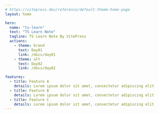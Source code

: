 ```yaml
---
# https://vitepress.dev/reference/default-theme-home-page
layout: home

hero:
  name: "ts-learn"
  text: "TS Learn Note"
  tagline: TS Learn Note By VitePress
  actions:
    - theme: brand
      text: Day01
      link: /docs/day01
    - theme: alt
      text: Day02
      link: /docs/day02

features:
  - title: Feature A
    details: Lorem ipsum dolor sit amet, consectetur adipiscing elit
  - title: Feature B
    details: Lorem ipsum dolor sit amet, consectetur adipiscing elit
  - title: Feature C
    details: Lorem ipsum dolor sit amet, consectetur adipiscing elit
---
```


